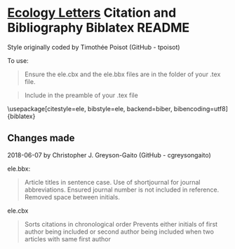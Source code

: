 [Ecology Letters](http://bit.ly/IdEIY5) Citation and Bibliography Biblatex README
=============

Style originally coded by Timothée Poisot (GitHub - tpoisot)

To use:
>Ensure the ele.cbx and the ele.bbx files are in the folder of your .tex file.

>Include in the preamble of your .tex file

\usepackage[citestyle=ele,
bibstyle=ele,
backend=biber,
bibencoding=utf8]{biblatex}

Changes made
-------------

2018-06-07 by Christopher J. Greyson-Gaito (GitHub - cgreysongaito)

ele.bbx:
> Article titles in sentence case. 
> Use of shortjournal for journal abbreviations.
> Ensured journal number is not included in reference.
> Removed space between initials.

ele.cbx
> Sorts citations in chronological order
> Prevents either initials of first author being included or second author being included when two articles with same first author